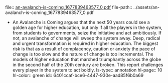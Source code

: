 file:: [an-avalanch-is-coming_1677839463577_0.pdf](../assets/an-avalanch-is-coming_1677839463577_0.pdf)
file-path:: ../assets/an-avalanch-is-coming_1677839463577_0.pdf

- An Avalanche is Coming argues that the next 50 years could see a golden age for higher education, but only if all the players in the system, from students to governments, seize the initiative and act ambitiously. If not, an avalanche of change will sweep the system away. Deep, radical and urgent transformation is required in higher education. The biggest risk is that as a result of complacency, caution or anxiety the pace of change is too slow and the nature of change is too incremental. The models of higher education that marched triumphantly across the globe in the second half of the 20th century are broken. This report challenges every player in the system to act boldly.
  ls-type:: annotation
  hl-page:: 10
  hl-color:: green
  id:: 6401ccaf-bce6-4447-930e-aad85f6b0a69